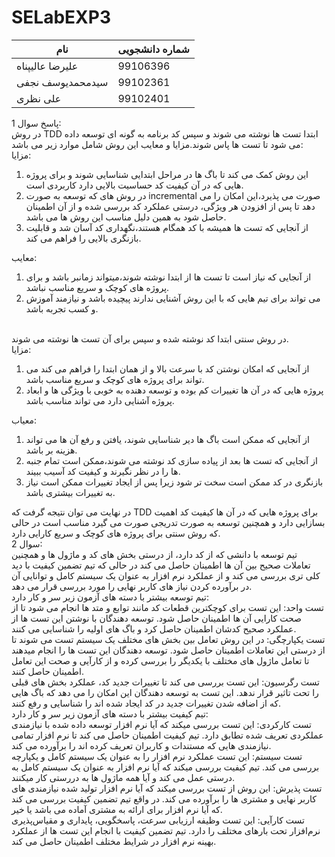# SELabEXP3
| نام          | شماره دانشجویی|
| ------------- | ------------- |
| علیرضا عالیپناه                  | 99106396      |
| سیدمحمدیوسف نجفی      | 99102361      |
| علی نظری                        | 99102401      |

پاسخ سوال 1:
</br>
در روش TDD ابتدا تست ها نوشته می شوند و سپس کد برنامه به گونه ای توسعه داده می شود تا تست ها پاس شوند.مزایا و معایب این روش شامل موارد زیر می باشد:
</br>
مزایا:
<ol>
	<li>این روش کمک می کند تا باگ ها در مراحل ابتدایی شناسایی شوند و برای پروژه هایی که در آن کیفیت کد حساسیت بالایی دارد کاربردی است.</li>
	<li>در روش های که توسعه به صورت incremental صورت می پذیرد،‌این امکان را می دهد تا پس از افزودن هر ویژگی، درستی عملکرد کد بررسی شده و از‌ آن اطمینان حاصل شود به همین دلیل مناسب این روش ها می باشد.</li>
	<li>از آنجایی که تست ها همیشه با کد  همگام هستند،‌نگهداری کد آسان شد و قابلیت بازنگری بالایی را فراهم می کند.</li>
</ol>
معایب:
<ol>
	<li>از آنجایی که نیاز است تا تست ها از ابتدا نوشته شوند،‌میتواند زمانبر باشد و برای پروژه های کوچک و سریع مناسب نباشد.</li>
	<li>می تواند برای تیم هایی که با این روش آشنایی ندارند پیچیده باشد و نیازمند آموزش و کسب تجربه باشد.</li>
</ol>
</br>
در روش سنتی ابتدا کد نوشته شده و سپس برای آن تست ها نوشته می شوند.
</br>
مزایا:
<ol>
	<li>از آنجایی که امکان نوشتن کد با سرعت بالا و از همان ابتدا را فراهم می کند می تواند برای پروژه های کوچک و سریع مناسب باشد.</li>
	<li>پروژه هایی که در آن ها تغییرات کم بوده و توسعه دهنده به خوبی با ویژگی ها و ابعاد پروژه آشنایی دارد می تواند مناسب باشد.</li>
</ol>
معیاب:
<ol>
	<li>از آنجایی که ممکن است باگ ها دیر شناسایی شوند، یافتن و رفع آن ها می تواند هزینه بر باشد.</li>
	<li>از آنجایی که تست ها بعد از پیاده سازی کد نوشته می شوند،‌ممکن است تمام جنبه ها را در نظر نگیرند و کیفیت کد آسیب ببیند.</li>
	<li>بازنگری در کد ممکن است سخت تر شود زیرا پس از ایجاد تغییرات ممکن است نیاز به تغییرات بیشتری باشد.</li>
</ol>
در نهایت می توان نتیجه گرفت که TDD برای پروژه هایی که در آن ها کیفیت کد اهمیت بسازایی دارد و همچنین توسعه به صورت تدریجی صورت می گیرد مناسب است در حالی که روش سنتی برای پروژه های کوچک و سریع کارایی دارد.
</br>
سوال 2:
</br>
تیم توسعه با دانشی که از کد دارد،‌ از درستی بخش های کد و ماژول ها و همچنین تعاملات صحیح بین آن ها اطمینان حاصل می کند در حالی که تیم تضمین کیفیت با دید کلی تری بررسی می کند و از عملکرد نرم افزار به عنوان یک سیستم کامل و توانایی آن در برآورده کردن نیاز های کاربر نهایی را مورد بررسی قرار می دهد.
</br>
تیم توسعه بیشتر با دسته های آزمون زیر سر و کار دارد:
</br>
تست واحد: این تست برای کوچکترین قطعات کد مانند توابع و متد ها انجام می شود تا از صحت کارایی آن ها اطمینان حاصل شود. توسعه دهندگان با نوشتن این تست ها از عملکرد صحیح کدشان اطمینان حاصل کرد و باگ های اولیه را شناسایی می کنند.
</br>
تست یکپارچگی: در این روش تعامل بین بخش های مختلف یک سیستم تست می شوند تا از درستی این تعاملات اطمینان حاصل شود. توسعه دهندگان این تست ها را انجام میدهند تا تعامل ماژول های مختلف با یکدیگر را بررسی کرده و از کارآیی و صحت این تعامل اطمینان حاصل کنند.
</br>
تست رگرسیون: این تست بررسی می کند تا تغییرات جدید کد، عملکرد بخش های قبلی را تحت تاثیر قرار ندهد. این تست به توسعه دهندگان این امکان را می دهد که باگ هایی که از اضافه شدن تغییرات جدید در کد ایجاد شده اند را شناسایی و رفع کنند.
</br>
تیم کیفیت بیشتر با دسته های آزمون زیر سر و کار دارد:
</br>
تست کارکردی: این تست بررسی میکند که آیا نرم افزار توسعه داده شده با نیازمندی عملکردی تعریف شده تطابق دارد. تیم کیفیت اطمینان حاصل می کند تا نرم افزار تمامی نیازمندی هایی که مستندات و کاربران تعریف کرده اند را برآورده می کند.
</br>
تست سیستم: این تست عملکرد نرم افزار را به عنوان یک سیستم کامل و یکپارچه بررسی می کند. تیم کیفیت بررسی میکند که آیا نرم افزار به عنوان یک سیستم کامل به درستی عمل می کند و آیا همه ماژول ها به دررستی کار میکنند.
</br>
تست پذیرش: این روش از تست بررسی میکند که آیا نرم افزار تولید شده نیازمندی های کاربر نهایی و مشتری ها را برآورده می کند. در واقع تیم تضمین کیفیت بررسی می کند که آیا نرم افزار برای ارائه به مشتری آماده می باشد یا خیر.
</br>
تست کارآیی: این تست وظیفه ارزیابی سرعت، پاسخگویی، پایداری و مقیاس‌پذیری نرم‌افزار تحت بارهای مختلف را دارد. تیم تضمین کیفیت با انجام این تست ها از عملکرد بهینه نرم افزار در شرایط مختلف اطمینان حاصل می کند.
